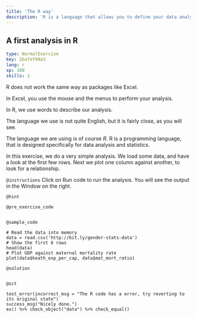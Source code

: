 ```yaml
---
title: 'The R way'
description: 'R is a language that allows you to define your data analysis in words.   It is a completely different to something like Excel, where you do much of your analysis by clicking on the graphical user interface. '
---
```


## A first analysis in R

```yaml
type: NormalExercise
key: 2bafef99a3
lang: r
xp: 100
skills: 1
```

R does not work the same way as packages like Excel.

In Excel, you use the mouse and the menus to perform your analysis.

In R, we use words to describe our analysis.

The language we use is not quite English, but it is fairly close, as you will see.

The language we are using is of course *R*.  R is a programming language, that is designed specifically for data analysis and statistics.

In this exercise, we do a very simple analysis.  We load some data, and have a look at the first few rows.  Next we plot one column against another, to look for a relationship.

`@instructions`
Click on Run code to run the analysis.  You will see the output in the Window on the right.

`@hint`


`@pre_exercise_code`
```{r}

```

`@sample_code`
```{r}
# Read the data into memory
data = read.csv('http://bit.ly/gender-stats-data')
# Show the first 6 rows
head(data)
# Plot GDP against maternal mortality rate
plot(data$heath_exp_per_cap, data$mat_mort_ratio)
```

`@solution`
```{r}

```

`@sct`
```{r}
test_error(incorrect_msg = "The R code has a error, try reverting to its original state")
success_msg("Nicely done.")
ex() %>% check_object("data") %>% check_equal()
```
